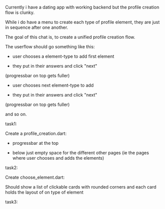 Currently i have a dating app with working backend but the profile creation flow is clunky.

While i do have a menu to create each type of profile element, they are just in sequence after one another.

The goal of this chat is, to create a unified profile creation flow.

The userflow should go something like this:

- user chooses a element-type to add first element

- they put in their answers and click "next"

(progressbar on top gets fuller)

- user chooses next element-type to add

- they put in their answers and click "next"

(progressbar on top gets fuller)

and so on.

task1:

Create a profile_creation.dart:

- progressbar at the top

- below just empty space for the different other pages (ie the pages where user chooses and adds the elements)

task2:

Create choose_element.dart:

Should show a list of clickable cards with rounded corners and each card holds the layout of on type of element

task3: